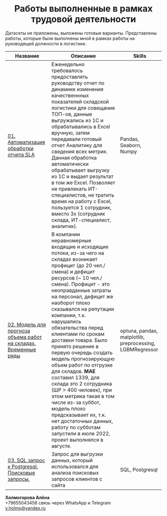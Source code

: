 <h1 align="center">Работы выполненные в рамках трудовой деятельности</h1>
Датасеты не приложены, выложены готовые варианты. 
Представлены работы, которые были выполнены мной в рамках работы на руководящей должности в логистике.

| **Название** | **Описание** | **Skills** |
| -------------------- | --------------------- |---------------------------|
| [01. Автоматизация обработки отчета SLA](https://github.com/Kholmogorovaaa/Kholmogorovaaa/blob/main/project_company/SLA.ipynb) | Еженедельно требовалось предоставлять руководству отчет по динамике изменения качественнных показателей складской логистики для совещания ТОП-ов, данные выгружались из 1С и обрабатывались в Excel вручную, затем передавали готовый отчет Аналитику для сведения всех метрик. Данная обработка автоматически обрабатывает выгрузку из 1С и выдает результат в том же Excel. Позволяет не привлекать ИТ-специалистов, не тратить время на работу с Excel, пользуется 1 сотрудник, вместо 3х (сотрудник склада, ИТ-специалист, аналитик). | Pandas, Seaborn, Numpy |
| [02. Модель для прогноза объема работ на складах. Временные ряды](https://github.com/Kholmogorovaaa/Kholmogorovaaa/blob/main/project_company/forecast_picking.ipynb) | В компании неравномерные входящие и исходящие потоки, из-за чего на складах возникает профицит (до 20 чел./смена) и дефицит ресурсов (~ 10 чел./смена). Профицит - это неоправданные затраты на персонал, дефицит же наоборот плохо сказывался на репутации компании, т.к. нарушались обязательства перед клиентами по срокам доставки товара. Было принято решение в первую очередь создать модель прогнозирующую объем работ по отгрузке для складов. **МАЕ** составил 1339, для склада это 2 сотрудника (ШР > 400 человек), при этом метрика такая в том числе из-за суббот, модель плохо предсказывает их, т.к. нет достаточных данных, работу по субботам запустили в июле 2022, проект выполнялся в августе. | optuna, pandas, matplotlib, preprocessing, LGBMRegressor |
| [03. SQL запрос к Postgresql. Поисковые запросы.](https://github.com/Kholmogorovaaa/Kholmogorovaaa/blob/main/project_company/Корзина_запрос_выдача.sql) | Запрос для выгрузки данных, который использовался для анализа поисковых запросов клиентов с сайта | SQL, Postgresql |

**Холмогорова Алёна**  
+79655043458  связь через WhatsApp и Telegram  
y.holms@yandex.ru 
